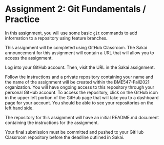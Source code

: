 # Assignment 2:  Git Fundamentals / Practice

In this assignment, you will use some basic `git` commands to add information
to a repository using feature branches.

This assignment will be completed using GitHub Classroom. The Sakai 
announcement for this assignment will contain a URL that will allow you to 
access the assignment. 

Log into your GitHub account.  Then, visit the URL in the Sakai assignment.

Follow the instructions and a private repository containing your name and the 
name of the assignment will be created within the BME547-Fall2021 
organization.  You will have ongoing access to this repository through your 
personal GitHub account.  To access the repository, click on the GitHub
icon in the upper left portion of the GitHub page that will take you to a 
dashboard page for your account.  You should be able to see your repositories
on the left hand side.

The repository for this assignment will have an initial README.md 
document containing the instructions for the assignment.   

Your final submission must be committed and pushed to your GitHub Classroom 
repository before the deadline outlined in Sakai.  